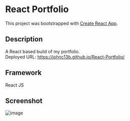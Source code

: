 # React Portfolio

This project was bootstrapped with [Create React App](https://github.com/facebook/create-react-app).

## Description

A React based build of my portfolio.  
Deployed URL: https://johnc13b.github.io/React-Portfolio/

## Framework

React JS

## Screenshot

![image](https://user-images.githubusercontent.com/100248387/182283639-88caebca-68f8-4ecc-9e59-615787383cb9.png)

